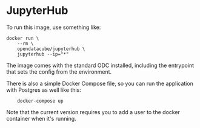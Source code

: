 # JupyterHub

To run this image, use something like:

```
docker run \
    --rm \
    opendatacube/jupyterhub \
    jupyterhub --ip="*"
```

The image comes with the standard ODC installed, including the entrypoint that sets the config from the environment.

There is also a simple Docker Compose file, so you can run the application with Postgres as well like this:

```
    docker-compose up
```

Note that the current version requires you to add a user to the docker container when it's running.
